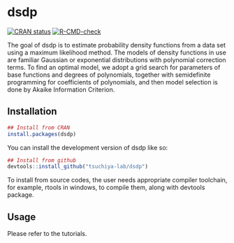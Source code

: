 
<!-- README.md is generated from README.Rmd. Please edit that file -->

# dsdp

<!-- badges: start -->

[![CRAN
status](https://www.r-pkg.org/badges/version/dsdp)](https://CRAN.R-project.org/package=dsdp)
[![R-CMD-check](https://github.com/tsuchiya-lab/dsdp/actions/workflows/R-CMD-check.yaml/badge.svg)](https://github.com/tsuchiya-lab/dsdp/actions/workflows/R-CMD-check.yaml)
<!-- badges: end -->

The goal of dsdp is to estimate probability density functions from a
data set using a maximum likelihood method. The models of density
functions in use are familiar Gaussian or exponential distributions with
polynomial correction terms. To find an optimal model, we adopt a grid
search for parameters of base functions and degrees of polynomials,
together with semidefinite programming for coefficients of polynomials,
and then model selection is done by Akaike Information Criterion.

## Installation

``` r
## Install from CRAN
install.packages(dsdp)
```

You can install the development version of dsdp like so:

``` r
## Install from github
devtools::install_github("tsuchiya-lab/dsdp")
```

To install from source codes, the user needs appropriate compiler
toolchain, for example, rtools in windows, to compile them, along with
devtools package.

## Usage

Please refer to the tutorials.
